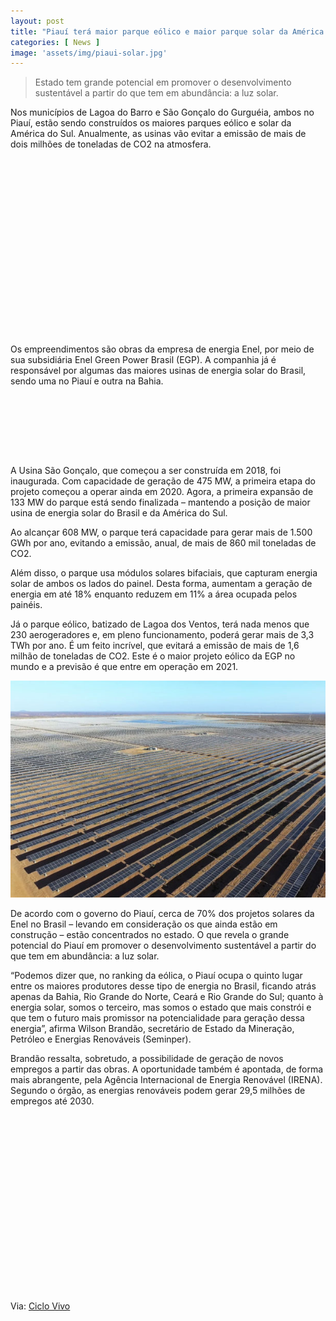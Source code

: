 ```yaml
---
layout: post
title: "Piauí terá maior parque eólico e maior parque solar da América do Sul"
categories: [ News ]
image: 'assets/img/piaui-solar.jpg'
---
```


> Estado tem grande potencial em promover o desenvolvimento sustentável a partir do que tem em abundância: a luz solar. 

Nos municípios de Lagoa do Barro e São Gonçalo do Gurguéia, ambos no Piauí, estão sendo construídos os maiores parques eólico e solar da América do Sul. Anualmente, as usinas vão evitar a emissão de mais de dois milhões de toneladas de CO2 na atmosfera.

<!-- QUADRADO -->
<script async src="//pagead2.googlesyndication.com/pagead/js/adsbygoogle.js"></script>
<ins class="adsbygoogle"
style="display:inline-block;width:336px;height:280px"
data-ad-client="ca-pub-2838251107855362"
data-ad-slot="5351066970"></ins>
<script>
(adsbygoogle = window.adsbygoogle || []).push({});
</script>

Os empreendimentos são obras da empresa de energia Enel, por meio de sua subsidiária Enel Green Power Brasil (EGP). A companhia já é responsável por algumas das maiores usinas de energia solar do Brasil, sendo uma no Piauí e outra na Bahia. 

<!-- MINI ANÚNCIO -->
<script async src="//pagead2.googlesyndication.com/pagead/js/adsbygoogle.js"></script>
<!-- Games Root -->
<ins class="adsbygoogle"
style="display:inline-block;width:730px;height:95px"
data-ad-client="ca-pub-2838251107855362"
data-ad-slot="5351066970"></ins>
<script>
(adsbygoogle = window.adsbygoogle || []).push({});
</script>

A Usina São Gonçalo, que começou a ser construída em 2018, foi inaugurada. Com capacidade de geração de 475 MW, a primeira etapa do projeto começou a operar ainda em 2020. Agora, a primeira expansão de 133 MW do parque está sendo finalizada – mantendo a posição de maior usina de energia solar do Brasil e da América do Sul.

<!-- RETANGULO LARGO 2 -->
<script async src="//pagead2.googlesyndication.com/pagead/js/adsbygoogle.js"></script>
<ins class="adsbygoogle"
style="display:block; text-align:center;"
data-ad-layout="in-article"
data-ad-format="fluid"
data-ad-client="ca-pub-2838251107855362"
data-ad-slot="8549252987"></ins>
<script>
(adsbygoogle = window.adsbygoogle || []).push({});
</script>

Ao alcançar 608 MW, o parque terá capacidade para gerar mais de 1.500 GWh por ano, evitando a emissão, anual, de mais de 860 mil toneladas de CO2.

Além disso, o parque usa módulos solares bifaciais, que capturam energia solar de ambos os lados do painel. Desta forma, aumentam a geração de energia em até 18% enquanto reduzem em 11% a área ocupada pelos painéis.

Já o parque eólico, batizado de Lagoa dos Ventos, terá nada menos que 230 aerogeradores e, em pleno funcionamento, poderá gerar mais de 3,3 TWh por ano. É um feito incrível, que evitará a emissão de mais de 1,6 milhão de toneladas de CO2. Este é o maior projeto eólico da EGP no mundo e a previsão é que entre em operação em 2021.

![Solar](/assets/img/nova-olinda.jpg)

<!-- RETANGULO LARGO -->
<script async src="https://pagead2.googlesyndication.com/pagead/js/adsbygoogle.js"></script>
<!-- Informat -->
<ins class="adsbygoogle"
style="display:block"
data-ad-client="ca-pub-2838251107855362"
data-ad-slot="2327980059"
data-ad-format="auto"
data-full-width-responsive="true"></ins>
<script>
(adsbygoogle = window.adsbygoogle || []).push({});
</script>

De acordo com o governo do Piauí, cerca de 70% dos projetos solares da Enel no Brasil – levando em consideração os que ainda estão em construção – estão concentrados no estado. O que revela o grande potencial do Piauí em promover o desenvolvimento sustentável a partir do que tem em abundância: a luz solar.

“Podemos dizer que, no ranking da eólica, o Piauí ocupa o quinto lugar entre os maiores produtores desse tipo de energia no Brasil, ficando atrás apenas da Bahia, Rio Grande do Norte, Ceará e Rio Grande do Sul; quanto à energia solar, somos o terceiro, mas somos o estado que mais constrói e que tem o futuro mais promissor na potencialidade para geração dessa energia”, afirma Wilson Brandão, secretário de Estado da Mineração, Petróleo e Energias Renováveis (Seminper).

Brandão ressalta, sobretudo, a possibilidade de geração de novos empregos a partir das obras. A oportunidade também é apontada, de forma mais abrangente, pela Agência Internacional de Energia Renovável (IRENA). Segundo o órgão, as energias renováveis podem gerar 29,5 milhões de empregos até 2030. 

<!-- QUADRADO -->
<script async src="//pagead2.googlesyndication.com/pagead/js/adsbygoogle.js"></script>
<ins class="adsbygoogle"
style="display:inline-block;width:336px;height:280px"
data-ad-client="ca-pub-2838251107855362"
data-ad-slot="5351066970"></ins>
<script>
(adsbygoogle = window.adsbygoogle || []).push({});
</script>

Via: [Ciclo Vivo](https://ciclovivo.com.br/planeta/energia/piaui-maior-parque-eolico-solar-america-do-sul/)

